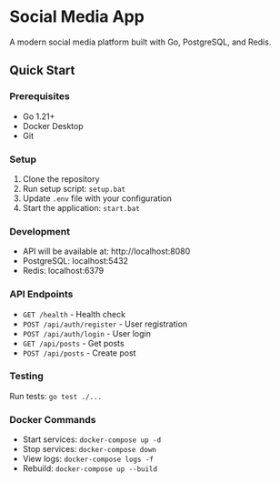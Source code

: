 # Social Media App

A modern social media platform built with Go, PostgreSQL, and Redis.

## Quick Start

### Prerequisites
- Go 1.21+
- Docker Desktop
- Git

### Setup
1. Clone the repository
2. Run setup script: `setup.bat`
3. Update `.env` file with your configuration
4. Start the application: `start.bat`

### Development
- API will be available at: http://localhost:8080
- PostgreSQL: localhost:5432
- Redis: localhost:6379

### API Endpoints
- `GET /health` - Health check
- `POST /api/auth/register` - User registration
- `POST /api/auth/login` - User login
- `GET /api/posts` - Get posts
- `POST /api/posts` - Create post

### Testing
Run tests: `go test ./...`

### Docker Commands
- Start services: `docker-compose up -d`
- Stop services: `docker-compose down`
- View logs: `docker-compose logs -f`
- Rebuild: `docker-compose up --build`
